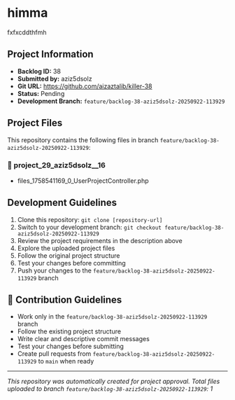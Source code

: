 # himma

fxfxcddthfmh

## Project Information

- **Backlog ID:** 38
- **Submitted by:** aziz5dsolz
- **Git URL:** https://github.com/aizaztalib/killer-38
- **Status:** Pending
- **Development Branch:** `feature/backlog-38-aziz5dsolz-20250922-113929`

## Project Files

This repository contains the following files in branch `feature/backlog-38-aziz5dsolz-20250922-113929`:

### 📁 project_29_aziz5dsolz__16
- files_1758541169_0_UserProjectController.php

## Development Guidelines

1. Clone this repository: `git clone [repository-url]`
2. Switch to your development branch: `git checkout feature/backlog-38-aziz5dsolz-20250922-113929`
3. Review the project requirements in the description above
4. Explore the uploaded project files
5. Follow the original project structure
6. Test your changes before committing
7. Push your changes to the `feature/backlog-38-aziz5dsolz-20250922-113929` branch

## 🤝 Contribution Guidelines

- Work only in the `feature/backlog-38-aziz5dsolz-20250922-113929` branch
- Follow the existing project structure
- Write clear and descriptive commit messages
- Test your changes before submitting
- Create pull requests from `feature/backlog-38-aziz5dsolz-20250922-113929` to `main` when ready

---

*This repository was automatically created for project approval. Total files uploaded to branch `feature/backlog-38-aziz5dsolz-20250922-113929`: 1*
